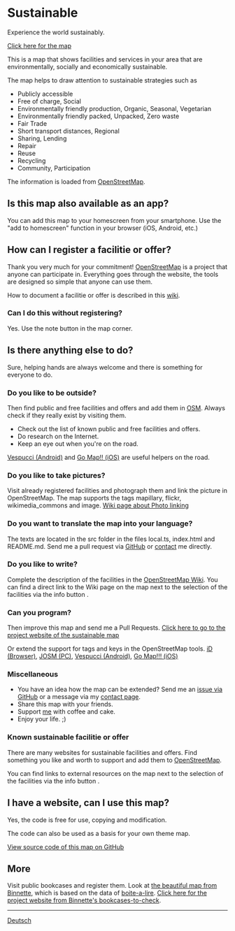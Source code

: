 # Sustainable

Experience the world sustainably.

[Click here for the map](https://sustainable.zottelig.ch)

This is a map that shows facilities and services in your area that are environmentally, socially and economically sustainable.

The map helps to draw attention to sustainable strategies such as

- Publicly accessible
- Free of charge, Social
- Environmentally friendly production, Organic, Seasonal, Vegetarian
- Environmentally friendly packed, Unpacked, Zero waste
- Fair Trade
- Short transport distances, Regional
- Sharing, Lending
- Repair
- Reuse
- Recycling
- Community, Participation

The information is loaded from [OpenStreetMap](https://www.openstreetmap.org).

## Is this map also available as an app?

You can add this map to your homescreen from your smartphone. Use the "add to homescreen" function in your browser (iOS, Android, etc.)

## How can I register a facilitie or offer?

Thank you very much for your commitment! [OpenStreetMap](https://www.openstreetmap.org) is a project that anyone can participate in. Everything goes through the website, the tools are designed so simple that anyone can use them.

How to document a facilitie or offer is described in this [wiki](https://wiki.openstreetmap.org/).

### Can I do this without registering?

Yes. Use the <i class="fas fa-comment-alt"></i> note button in the map corner.

## Is there anything else to do?

Sure, helping hands are always welcome and there is something for everyone to do.

### Do you like to be outside?

Then find public and free facilities and offers and add them in [OSM](https://www.openstreetmap.org). Always check if they really exist by visiting them.

- Check out the list of known public and free facilities and offers.
- Do research on the Internet.
- Keep an eye out when you're on the road.

[Vespucci (Android)](https://wiki.openstreetmap.org/wiki/Vespucci) and [Go Map!! (iOS)](https://wiki.openstreetmap.org/wiki/Go_Map!!) are useful helpers on the road.

### Do you like to take pictures?

Visit already registered facilities and photograph them and link the picture in OpenStreetMap. The map supports the tags mapillary, flickr, wikimedia_commons and image. [Wiki page about Photo linking](https://wiki.openstreetmap.org/wiki/Photo_linking)

### Do you want to translate the map into your language?

The texts are located in the src folder in the files local.ts, index.html and README.md. Send me a pull request via [GitHub](https://github.com/ToastHawaii/sustainable-map) or [contact](https://it.zottelig.ch/kontakt) me directly.

### Do you like to write?

Complete the description of the facilities in the [OpenStreetMap Wiki](https://wiki.openstreetmap.org/wiki/DE:Map_Features). You can find a direct link to the Wiki page on the map next to the selection of the facilities via the info button <i class="fas fa-info-circle"></i>.

### Can you program?

Then improve this map and send me a Pull Requests. [Click here to go to the project website of the sustainable map](https://github.com/ToastHawaii/sustainable-map)

Or extend the support for tags and keys in the OpenStreetMap tools. [iD (Browser)](https://wiki.openstreetmap.org/wiki/ID), [JOSM (PC)](https://wiki.openstreetmap.org/wiki/JOSM), [Vespucci (Android)](https://wiki.openstreetmap.org/wiki/Vespucci), [Go Map!!! (iOS)](https://wiki.openstreetmap.org/wiki/Go_Map!!)

### Miscellaneous

- You have an idea how the map can be extended? Send me an [issue via GitHub](https://github.com/ToastHawaii/sustainable-map/issues/new) or a message via my [contact page](https://it.zottelig.ch/kontakt).
- Share this map with your friends.
- Support [me](https://it.zottelig.ch/kontakt) with coffee and cake.
- Enjoy your life. ;)

### Known sustainable facilitie or offer

There are many websites for sustainable facilities and offers. Find something you like and worth to support and add them to [OpenStreetMap](https://www.openstreetmap.org).

You can find links to external resources on the map next to the selection of the facilities via the info button <i class="fas fa-info-circle"></i>.

## I have a website, can I use this map?

Yes, the code is free for use, copying and modification.

The code can also be used as a basis for your own theme map.

[View source code of this map on GitHub](https://github.com/ToastHawaii/sustainable-map)

## More

Visit public bookcases and register them. Look at [the beautiful map from Binnette](https://umap.openstreetmap.fr/fr/map/osm-bookcases-and-boite-a-lire_362287#15/45.2010/5.7389), which is based on the data of [boite-a-lire](https://www.boite-a-lire.com/). [Click here for the project website from Binnette's bookcases-to-check](https://github.com/Binnette/bookcases-to-check).

---

[Deutsch](/de/docs)

